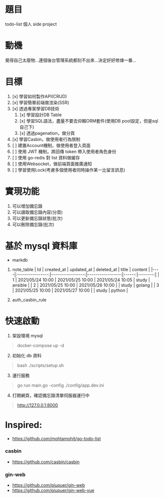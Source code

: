 # 題目
todo-list 個人 side project

# 動機
覺得自己太廢物...連個後台管理系統都刻不出來...決定好好修煉一番...

# 目標
1. [x] 學習如何製作API(CRUD)
2. [x] 學習簡單前端做渲染(SSR)
3. [x] 透過專案學習DB技術
	1. [x] 學習設計DB Table
	2. [x] 學習SQL語法，盡量不要去仰賴ORM套件(使用DB pool設定，但是sql自己下)
	3. [x] 透過pagenation，做分頁
4. [x] 學習Casbin，做使用者行為限制
5. [ ] 建置Account機制，做使用者登入頁面
6. [ ] 使用 JWT 機制，將回傳 token 帶入使用者角色身份
7. [ ] 使用 go-redis 對 list 資料做緩存
8. [ ] 使用Websocket，做前端頁面推廣通知
9. [ ] 學習使用Lock(考慮多個使用者同時操作某一比留言訊息)


# 實現功能
1. 可以增加備忘錄
2. 可以讀取備忘錄內容(分頁)
3. 可以更新備忘錄狀態(批次)
4. 可以刪除備忘錄(批次)


# 基於 mysql 資料庫
- markdb
1. note_table
| Id |     created_at   |    updated_at    |    deleted_at    | title | content |
|----|:----------------:|-----------------:|-----------------:|------:|--------:|
| 1  | 2021/05/24 10:00 | 2021/05/25 10:00 | 2021/05/24 10:05 | study | ansible |
| 2  | 2021/05/25 10:00 | 2021/05/26 10:00 |                  | study | golang  |
| 3  | 2021/05/25 10:00 | 2021/05/27 10:00 |                  | study | python  |

2. auth_casbin_rule

# 快速啟動
1. 架設環境 mysql
> docker-compose up -d

2. 初始化 db 資料
> bash ./scripts/setup.sh

3. 運行服務
> go run main.go -config ./config/app.dev.ini

4. 打開網頁，確認備忘錄清單伺服器運行中
> http://127.0.0.1:8000


# Inspired:
- https://github.com/mohtamohit/go-todo-list 
### casbin
- https://github.com/casbin/casbin
### gin-web
- https://github.com/piupuer/gin-web
- https://github.com/piupuer/gin-web-vue